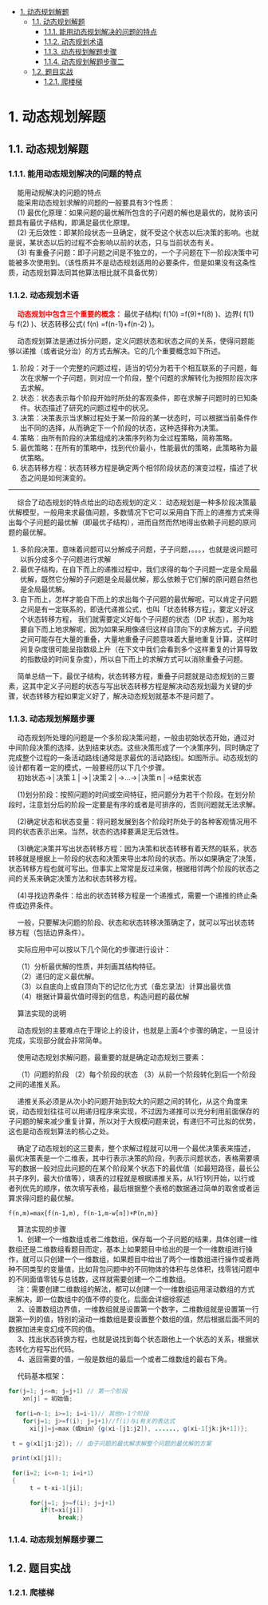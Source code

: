 
<!-- TOC -->

- [1. 动态规划解题](#1-动态规划解题)
    - [1.1. 动态规划解题](#11-动态规划解题)
        - [1.1.1. 能用动态规划解决的问题的特点](#111-能用动态规划解决的问题的特点)
        - [1.1.2. 动态规划术语](#112-动态规划术语)
        - [1.1.3. 动态规划解题步骤](#113-动态规划解题步骤)
        - [1.1.4. 动态规划解题步骤二](#114-动态规划解题步骤二)
    - [1.2. 题目实战](#12-题目实战)
        - [1.2.1. 爬楼梯](#121-爬楼梯)

<!-- /TOC -->

# 1. 动态规划解题  
<!-- 


备忘录方法
https://baike.baidu.com/item/%E5%A4%87%E5%BF%98%E5%BD%95%E6%96%B9%E6%B3%95/6756819?appJump=1&ivk_sa=1022817p

细谈递归，备忘录递归，动态规划，三种算法思想和运行原理
https://blog.csdn.net/qq_39046727/article/details/78966105

备忘录方法与动态规划比较

https://blog.csdn.net/annmi26002/article/details/101975994
动态规划题解（转）
https://www.cnblogs.com/wsw-seu/p/13381312.html


https://blog.csdn.net/zw6161080123/article/details/80639932

这才是真正的状态压缩动态规划好不好！！！ 
https://mp.weixin.qq.com/s/H2V3D0DMPbT8hQW9Cq6LjQ

https://mp.weixin.qq.com/s/MJD9t_y26lAT2ffXT3qGGg
https://mp.weixin.qq.com/s/CXLM0KC3eYYl6u2NsCpW4g

https://mp.weixin.qq.com/s?__biz=MzI5MTU1MzM3MQ==&mid=2247483932&idx=1&sn=d9cd9d5a5ebf5f31e23f11c82b6465f1&scene=21#wechat_redirect

-->

## 1.1. 动态规划解题
<!-- 

-->

### 1.1.1. 能用动态规划解决的问题的特点
&emsp; 能用动规解决的问题的特点  
&emsp; 能采用动态规划求解的问题的一般要具有3个性质：  
&emsp; (1) 最优化原理：如果问题的最优解所包含的子问题的解也是最优的，就称该问题具有最优子结构，即满足最优化原理。  
&emsp; (2) 无后效性：即某阶段状态一旦确定，就不受这个状态以后决策的影响。也就是说，某状态以后的过程不会影响以前的状态，只与当前状态有关。  
&emsp; (3) 有重叠子问题：即子问题之间是不独立的，一个子问题在下一阶段决策中可能被多次使用到。（该性质并不是动态规划适用的必要条件，但是如果没有这条性质，动态规划算法同其他算法相比就不具备优势）  


### 1.1.2. 动态规划术语
&emsp; **<font color = "red">动态规划中包含三个重要的概念：</font>** 最优子结构( f(10) =f(9)+f(8) )、边界( f(1) 与 f(2) )、状态转移公式( f(n) =f(n-1)+f(n-2) )。  

&emsp; 动态规划算法是通过拆分问题，定义问题状态和状态之间的关系，使得问题能够以递推（或者说分治）的方式去解决。它的几个重要概念如下所述。  
1. 阶段：对于一个完整的问题过程，适当的切分为若干个相互联系的子问题，每次在求解一个子问题，则对应一个阶段，整个问题的求解转化为按照阶段次序去求解。  
2. 状态：状态表示每个阶段开始时所处的客观条件，即在求解子问题时的已知条件。状态描述了研究的问题过程中的状况。  
3. 决策：决策表示当求解过程处于某一阶段的某一状态时，可以根据当前条件作出不同的选择，从而确定下一个阶段的状态，这种选择称为决策。  
4. 策略：由所有阶段的决策组成的决策序列称为全过程策略，简称策略。  
5. 最优策略：在所有的策略中，找到代价最小，性能最优的策略，此策略称为最优策略。  
6. 状态转移方程：状态转移方程是确定两个相邻阶段状态的演变过程，描述了状态之间是如何演变的。  



-----

&emsp; 综合了动态规划的特点给出的动态规划的定义： 动态规划是一种多阶段决策最优解模型，一般用来求最值问题，多数情况下它可以采用自下而上的递推方式来得出每个子问题的最优解（即最优子结构），进而自然而然地得出依赖子问题的原问题的最优解。  

1. 多阶段决策，意味着问题可以分解成子问题，子子问题，。。。，也就是说问题可以拆分成多个子问题进行求解
2. 最优子结构，在自下而上的递推过程中，我们求得的每个子问题一定是全局最优解，既然它分解的子问题是全局最优解，那么依赖于它们解的原问题自然也是全局最优解。
3. 自下而上，怎样才能自下而上的求出每个子问题的最优解呢，可以肯定子问题之间是有一定联系的，即迭代递推公式，也叫「状态转移方程」，要定义好这个状态转移方程， 我们就需要定义好每个子问题的状态（DP 状态），那为啥要自下而上地求解呢，因为如果采用像递归这样自顶向下的求解方式，子问题之间可能存在大量的重叠，大量地重叠子问题意味着大量地重复计算，这样时间复杂度很可能呈指数级上升（在下文中我们会看到多个这样重复的计算导致的指数级的时间复杂度），所以自下而上的求解方式可以消除重叠子问题。

&emsp; 简单总结一下，最优子结构，状态转移方程，重叠子问题就是动态规划的三要素，这其中定义子问题的状态与写出状态转移方程是解决动态规划最为关键的步骤，状态转移方程如果定义好了，解决动态规划就基本不是问题了。  


### 1.1.3. 动态规划解题步骤
&emsp; 动态规划所处理的问题是一个多阶段决策问题，一般由初始状态开始，通过对中间阶段决策的选择，达到结束状态。这些决策形成了一个决策序列，同时确定了完成整个过程的一条活动路线(通常是求最优的活动路线)。如图所示。动态规划的设计都有着一定的模式，一般要经历以下几个步骤。  
&emsp; 初始状态→│决策１│→│决策２│→…→│决策ｎ│→结束状态  

&emsp; (1)划分阶段：按照问题的时间或空间特征，把问题分为若干个阶段。在划分阶段时，注意划分后的阶段一定要是有序的或者是可排序的，否则问题就无法求解。  

&emsp; (2)确定状态和状态变量：将问题发展到各个阶段时所处于的各种客观情况用不同的状态表示出来。当然，状态的选择要满足无后效性。  

&emsp; (3)确定决策并写出状态转移方程：因为决策和状态转移有着天然的联系，状态转移就是根据上一阶段的状态和决策来导出本阶段的状态。所以如果确定了决策，状态转移方程也就可写出。但事实上常常是反过来做，根据相邻两个阶段的状态之间的关系来确定决策方法和状态转移方程。  

&emsp; (4)寻找边界条件：给出的状态转移方程是一个递推式，需要一个递推的终止条件或边界条件。  

&emsp; 一般，只要解决问题的阶段、状态和状态转移决策确定了，就可以写出状态转移方程（包括边界条件）。  

&emsp; 实际应用中可以按以下几个简化的步骤进行设计：  

&emsp; （1）分析最优解的性质，并刻画其结构特征。  
&emsp; （2）递归的定义最优解。  
&emsp; （3）以自底向上或自顶向下的记忆化方式（备忘录法）计算出最优值  
&emsp; （4）根据计算最优值时得到的信息，构造问题的最优解  

&emsp; 算法实现的说明  

&emsp; 动态规划的主要难点在于理论上的设计，也就是上面4个步骤的确定，一旦设计完成，实现部分就会非常简单。  

&emsp; 使用动态规划求解问题，最重要的就是确定动态规划三要素：  

&emsp; （1）问题的阶段 （2）每个阶段的状态 （3）从前一个阶段转化到后一个阶段之间的递推关系。  

&emsp; 递推关系必须是从次小的问题开始到较大的问题之间的转化，从这个角度来说，动态规划往往可以用递归程序来实现，不过因为递推可以充分利用前面保存的子问题的解来减少重复计算，所以对于大规模问题来说，有递归不可比拟的优势，这也是动态规划算法的核心之处。  

&emsp; 确定了动态规划的这三要素，整个求解过程就可以用一个最优决策表来描述，最优决策表是一个二维表，其中行表示决策的阶段，列表示问题状态，表格需要填写的数据一般对应此问题的在某个阶段某个状态下的最优值（如最短路径，最长公共子序列，最大价值等），填表的过程就是根据递推关系，从1行1列开始，以行或者列优先的顺序，依次填写表格，最后根据整个表格的数据通过简单的取舍或者运算求得问题的最优解。   

    f(n,m)=max{f(n-1,m), f(n-1,m-w[n])+P(n,m)}  

&emsp; 算法实现的步骤    
&emsp; 1、创建一个一维数组或者二维数组，保存每一个子问题的结果，具体创建一维数组还是二维数组看题目而定，基本上如果题目中给出的是一个一维数组进行操作，就可以只创建一个一维数组，如果题目中给出了两个一维数组进行操作或者两种不同类型的变量值，比如背包问题中的不同物体的体积与总体积，找零钱问题中的不同面值零钱与总钱数，这样就需要创建一个二维数组。  
&emsp; 注：需要创建二维数组的解法，都可以创建一个一维数组运用滚动数组的方式来解决，即一位数组中的值不停的变化，后面会详细徐叙述  
&emsp; 2、设置数组边界值，一维数组就是设置第一个数字，二维数组就是设置第一行跟第一列的值，特别的滚动一维数组是要设置整个数组的值，然后根据后面不同的数据加进来变幻成不同的值。  
&emsp; 3、找出状态转换方程，也就是说找到每个状态跟他上一个状态的关系，根据状态转化方程写出代码。  
&emsp; 4、返回需要的值，一般是数组的最后一个或者二维数组的最右下角。  

&emsp; 代码基本框架：  

```java
for(j=1; j<=m; j=j+1) // 第一个阶段
    xn[j] = 初始值;
 
  for(i=n-1; i>=1; i=i-1)// 其他n-1个阶段
    for(j=1; j>=f(i); j=j+1)//f(i)与i有关的表达式
      xi[j]=j=max（或min）{g(xi-[j1:j2]), ......, g(xi-1[jk:jk+1])};
 
 t = g(x1[j1:j2]); // 由子问题的最优解求解整个问题的最优解的方案
 
 print(x1[j1]);
 
 for(i=2; i<=n-1; i=i+1）
 {  
      t = t-xi-1[ji];
 
      for(j=1; j>=f(i); j=j+1)
         if(t=xi[ji])
              break;}
```

### 1.1.4. 动态规划解题步骤二
<!--

https://mp.weixin.qq.com/s/CXLM0KC3eYYl6u2NsCpW4g
-->

<!--
https://mp.weixin.qq.com/s/CXLM0KC3eYYl6u2NsCpW4g
-->

<!--
https://www.cnblogs.com/fivestudy/p/11855853.html
-->

<!--
https://mp.weixin.qq.com/s/Cw39C9MY9Wr2JlcvBQZMcA
-->

## 1.2. 题目实战  
<!-- 
最长公共子串
https://mp.weixin.qq.com/s/0Mhe1NAZJIewbVy6A0HE4Q

回文子序列
https://mp.weixin.qq.com/s/2SWKifZJ3Gf1s5L2xBDJtg

KMP算法，字符串匹配：
动态规划之 KMP 算法详解(配代码版) 
https://mp.weixin.qq.com/s?__biz=MzUyNjQxNjYyMg==&mid=2247486490&idx=3&sn=35ba410818207a1bef83d6578f4b332c&chksm=fa0e639bcd79ea8dff1141a8729cf4b1243d23ac276652a58fc23d7b6b2ce01ca2666feab293&mpshare=1&scene=1&srcid=&sharer_sharetime=1569055567478&sharer_shareid=b256218ead787d58e0b58614a973d00d&key=20f7b87cb3d4d9a8e94f75ad1bbd1fe8ed4af91513a424bebd0c4df328ea367a462e742f0885a4dbf9693a65560f764378ab2da5e0d620daa8cd627756a8d79b7b364eb9ccf4a8629e46dad4de38545d&ascene=1&uin=MTE1MTYxNzY2MQ%3D%3D&devicetype=Windows+10&version=62060844&lang=zh_CN&pass_ticket=l152qY7UDy13%2FQ8lMQftZpzwON66UoS8zNnRNqU0gQ1B38kfpkeCoh6I%2F0Cu%2FOwX

字符串匹配的KMP算法 
https://mp.weixin.qq.com/s?__biz=MzIwNTc4NTEwOQ==&mid=2247486950&idx=1&sn=61185c72b270891a0e1aa0db1f9a627f&chksm=972adc9ca05d558a3d5e8a505b29937768e6f47b6c318bc6cc478803d9634e2f4555c26179f9&mpshare=1&scene=1&srcid=&key=00a8e91eefd868fc0218770ad47efc19a0eb1837e26a2fde21a4e6ae367993f51dcfd216c2397954d6a4de33fa5f65dd63b8b620d6e981902b0f9ace3bbbf335784449a15c08450df602e9229d6857de&ascene=1&uin=MTE1MTYxNzY2MQ%3D%3D&devicetype=Windows+10&version=62060833&lang=zh_CN&pass_ticket=eg5OolRG8y0%2Bw9bavl09Uyc6GPxVmhjvDrWe622XQSg9XG10VZWa9GR31nV6T9cV
-->

### 1.2.1. 爬楼梯

